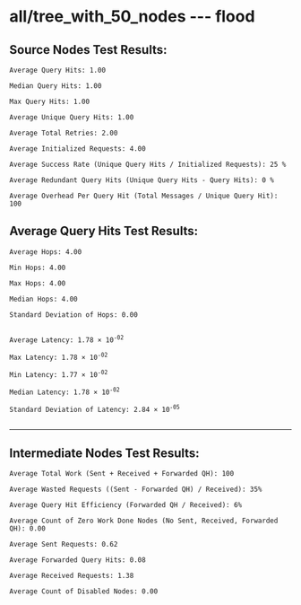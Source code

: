# all/tree_with_50_nodes --- flood
## Source Nodes Test Results:
	Average Query Hits: 1.00

	Median Query Hits: 1.00

	Max Query Hits: 1.00

	Average Unique Query Hits: 1.00

	Average Total Retries: 2.00

	Average Initialized Requests: 4.00

	Average Success Rate (Unique Query Hits / Initialized Requests): 25 %

	Average Redundant Query Hits (Unique Query Hits - Query Hits): 0 %

	Average Overhead Per Query Hit (Total Messages / Unique Query Hit): 100



## Average Query Hits Test Results:
<pre><code>Average Hops: 4.00

Min Hops: 4.00

Max Hops: 4.00

Median Hops: 4.00

Standard Deviation of Hops: 0.00


Average Latency: 1.78 × 10<sup>-02</sup>

Max Latency: 1.78 × 10<sup>-02</sup>

Min Latency: 1.77 × 10<sup>-02</sup>

Median Latency: 1.78 × 10<sup>-02</sup>

Standard Deviation of Latency: 2.84 × 10<sup>-05</sup>

</code></pre>

---------------------------------------------
## Intermediate Nodes Test Results:

	Average Total Work (Sent + Received + Forwarded QH): 100

	Average Wasted Requests ((Sent - Forwarded QH) / Received): 35%

	Average Query Hit Efficiency (Forwarded QH / Received): 6%

	Average Count of Zero Work Done Nodes (No Sent, Received, Forwarded QH): 0.00

	Average Sent Requests: 0.62

	Average Forwarded Query Hits: 0.08

	Average Received Requests: 1.38

	Average Count of Disabled Nodes: 0.00

